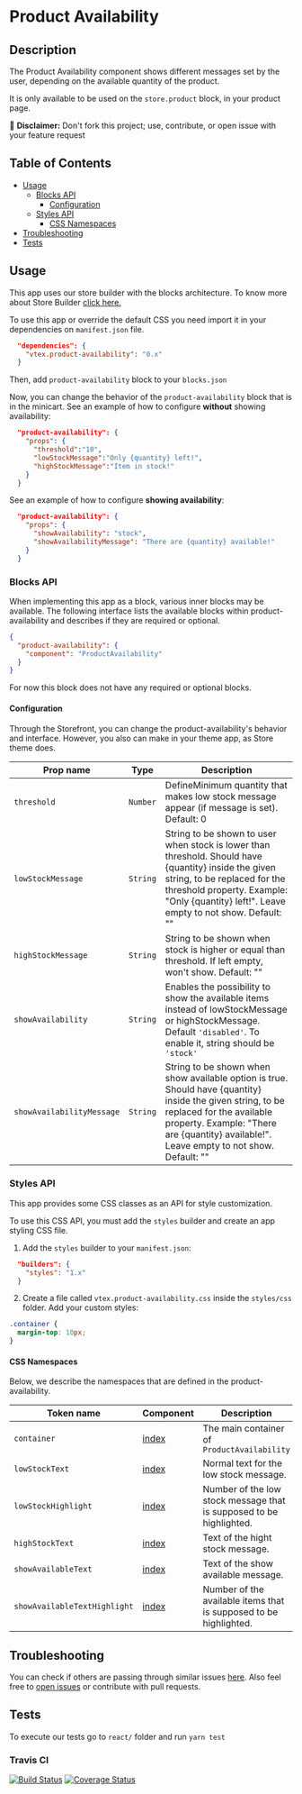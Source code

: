 # Product Availability

## Description

The Product Availability component shows different messages set by the user, depending on the available quantity of the product.

It is only available to be used on the `store.product` block, in your product page.

:loudspeaker: **Disclaimer:** Don't fork this project; use, contribute, or open issue with your feature request

## Table of Contents

- [Usage](#usage)
  - [Blocks API](#blocks-api)
    - [Configuration](#configuration)
  - [Styles API](#styles-api)
    - [CSS Namespaces](#css-namespaces)
- [Troubleshooting](#troubleshooting)
- [Tests](#tests)

## Usage

This app uses our store builder with the blocks architecture. To know more about Store Builder [click here.](https://help.vtex.com/en/tutorial/understanding-storebuilder-and-stylesbuilder#structuring-and-configuring-our-store-with-object-object)

To use this app or override the default CSS you need import it in your dependencies on `manifest.json` file.

```json
  "dependencies": {
    "vtex.product-availability": "0.x"
  }
```

Then, add `product-availability` block to your `blocks.json`

Now, you can change the behavior of the `product-availability` block that is in the minicart. See an example of how to configure **without** showing availability:

```json
  "product-availability": {
    "props": {
      "threshold":"10",
      "lowStockMessage":"Only {quantity} left!",
      "highStockMessage":"Item in stock!"
    }
  }
```

See an example of how to configure **showing availability**:

```json
  "product-availability": {
    "props": {
      "showAvailability": "stock",
      "showAvailabilityMessage": "There are {quantity} available!"
    }
  }
```

### Blocks API

When implementing this app as a block, various inner blocks may be available. The following interface lists the available blocks within product-availability and describes if they are required or optional.

```json
{
  "product-availability": {
    "component": "ProductAvailability"
  }
}
```

For now this block does not have any required or optional blocks.

#### Configuration

Through the Storefront, you can change the product-availability's behavior and interface. However, you also can make in your theme app, as Store theme does.

| Prop name           | Type      | Description                                                                                 |
| ------------------- | --------- | ------------------------------------------------------------------------------------------- |
| `threshold`     | `Number` | DefineMinimum quantity that makes low stock message appear (if message is set). Default: 0    |
| `lowStockMessage`        | `String` | String to be shown to user when stock is lower than threshold. Should have {quantity} inside the given string, to be replaced for the threshold property. Example: \"Only {quantity} left!\". Leave empty to not show. Default: ""              |
| `highStockMessage`  | `String` | String to be shown when stock is higher or equal than threshold. If left empty, won\'t show. Default: ""                                                              |
| `showAvailability`  | `String` | Enables the possibility to show the available items instead of lowStockMessage or highStockMessage. Default `'disabled'`. To enable it, string should be `'stock'`                                                     |
| `showAvailabilityMessage`  | `String` | String to be shown when show available option is true. Should have {quantity} inside the given string, to be replaced for the available property. Example: \"There are {quantity} available!\". Leave empty to not show. Default: ""                                                              |

### Styles API

This app provides some CSS classes as an API for style customization.

To use this CSS API, you must add the `styles` builder and create an app styling CSS file.

1. Add the `styles` builder to your `manifest.json`:

```json
  "builders": {
    "styles": "1.x"
  }
```

2. Create a file called `vtex.product-availability.css` inside the `styles/css` folder. Add your custom styles:

```css
.container {
  margin-top: 10px;
}
```

#### CSS Namespaces

Below, we describe the namespaces that are defined in the product-availability.

| Token name                 | Component                                                                                                                                                                                                                                                                                                                                                                     | Description                                                   |
| -------------------------- | ----------------------------------------------------------------------------------------------------------------------------------------------------------------------------------------------------------------------------------------------------------------------------------------------------------------------------------------------------------------------------- | ------------------------------------------------------------- |
| `container`                | [index](https://github.com/vtex-apps/product-availability/blob/master/react/components/ProductAvailability.tsx) | The main container of `ProductAvailability`                      |
| `lowStockText`          | [index](https://github.com/vtex-apps/product-availability/blob/master/react/components/LowStock.tsx)    |  Normal text for the low stock message.                                        
| `lowStockHighlight`           | [index](https://github.com/vtex-apps/product-availability/blob/master/react/components/LowStock.tsx)   |  Number of the low stock message that is supposed to be highlighted.  |
| `highStockText`           | [index](https://github.com/vtex-apps/product-availability/blob/master/react/components/HighStock.tsx)   | Text of the hight stock message.    |
| `showAvailableText`           | [index](https://github.com/vtex-apps/product-availability/blob/master/react/components/ShowAvailable.tsx)   | Text of the show available message.    |
| `showAvailableTextHighlight`           | [index](https://github.com/vtex-apps/product-availability/blob/master/react/components/ShowAvailable.tsx)   | Number of the available items that is supposed to be highlighted.

## Troubleshooting

You can check if others are passing through similar issues [here](https://github.com/vtex-apps/product-availability/issues). Also feel free to [open issues](https://github.com/vtex-apps/product-availability/issues/new) or contribute with pull requests.

## Tests

To execute our tests go to `react/` folder and run `yarn test`

### Travis CI

[![Build Status](https://travis-ci.org/vtex-apps/product-availability.svg?branch=master)](https://travis-ci.org/vtex-apps/product-availability)
[![Coverage Status](https://coveralls.io/repos/github/vtex-apps/product-availability/badge.svg?branch=master)](https://coveralls.io/github/vtex-apps/product-availability?branch=master)